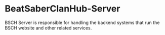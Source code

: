 # BeatSaberClanHub-Server
BSCH Server is responsible for handling the backend systems that run the BSCH website and other related services.

